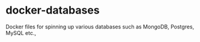# docker-databases
Docker files for spinning up various databases such as MongoDB, Postgres, MySQL etc., 

